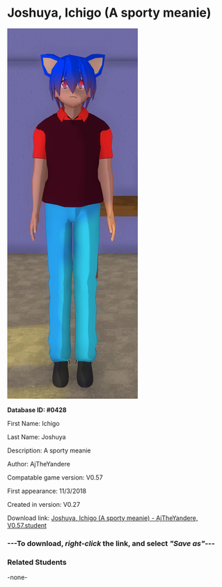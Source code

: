 # Joshuya, Ichigo (A sporty meanie)

<img src="../../Files/Images/Joshuya, Ichigo (A sporty meanie).png" title="Joshuya, Ichigo (A sporty meanie) - AjTheYandere, V0.57">

**Database ID: #0428**

First Name: Ichigo

Last Name: Joshuya

Description: A sporty meanie

Author: AjTheYandere

Compatable game version: V0.57

First appearance: 11/3/2018

Created in version: V0.27

Download link: <a href="https://raw.githubusercontent.com/Arbiter1223/Daigaku-Gurashi-Custom-Students/master/Files/Student%20Files/Joshuya%2C%20Ichigo%20(A%20sporty%20meanie)%20-%20AjTheYandere%2C%20V0.57.student">Joshuya, Ichigo (A sporty meanie) - AjTheYandere, V0.57.student</a>

### ---**To download, _right-click_ the link, and select _"Save as"_**---

### Related Students

-none-
